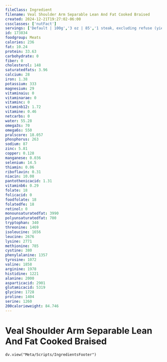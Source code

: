 ```yaml
---
fileClass: Ingredient
filename: Veal Shoulder Arm Separable Lean And Fat Cooked Braised
created: 2024-12-21T19:27:02-06:00
cssclasses: ['nutFact']
servings: ['Default | 100g','3 oz | 85','1 steak, excluding refuse (yield from 1 raw steak, with refuse, weighing 385 g) | 173']
id: 173834
foodgroup: Meats
calories: 236
fat: 10.24
protein: 33.63
carbohydrate: 0
fiber: 0
cholesterol: 148
saturatedfats: 3.96
calcium: 28
iron: 1.38
potassium: 333
magnesium: 29
vitaminaiu: 0
vitaminarae: 0
vitaminc: 0
vitaminb12: 1.72
vitamine: 0.46
netcarbs: 0
water: 55.28
omega3s: 70
omega6s: 550
pralscore: 18.057
phosphorus: 263
sodium: 87
zinc: 5.81
copper: 0.128
manganese: 0.036
selenium: 14.5
thiamin: 0.06
riboflavin: 0.31
niacin: 10.08
pantothenicacid: 1.31
vitaminb6: 0.29
folate: 18
folicacid: 0
foodfolate: 18
folatedfe: 18
retinol: 0
monounsaturatedfat: 3990
polyunsaturatedfat: 700
tryptophan: 340
threonine: 1469
isoleucine: 1656
leucine: 2676
lysine: 2771
methionine: 785
cystine: 380
phenylalanine: 1357
tyrosine: 1072
valine: 1858
arginine: 1978
histidine: 1221
alanine: 2000
asparticacid: 2901
glutamicacid: 5319
glycine: 1728
proline: 1404
serine: 1260
200calorieweight: 84.746
---
```


# Veal Shoulder Arm Separable Lean And Fat Cooked Braised

```dataviewjs
dv.view("Meta/Scripts/IngredientsFooter")
```